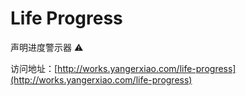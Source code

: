 # Life Progress

声明进度警示器 ⚠️

访问地址：[http://works.yangerxiao.com/life-progress](http://works.yangerxiao.com/life-progress)
